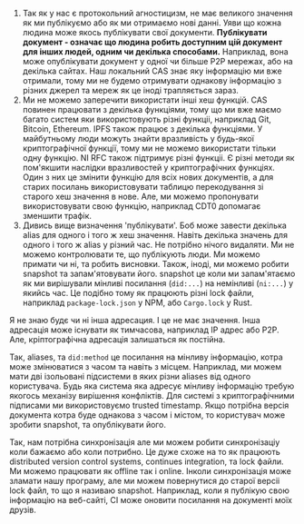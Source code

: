 1. Так як у нас є протокольний агностицизм, не має великого значення як ми публікуємо або як ми отримаємо нові данні. Уяви що кожна людина може якось публікувати свої документи. **Публікувати документ - означає що людина робить доступним цій документ для інших людей, одним чи декілька способами.** Наприклад, вона може опублікувати документ у одної чи більше P2P мережах, або на декілька сайтах. Наш локальний CAS знає яку інформацію ми вже отримали, тому ми не будемо отримувати однакову інформацію з різних джерел та мереж як це іноді трапляється зараз.
2. Ми не можемо заперечити використати інші хеш функцій. CAS повинен працювати з декілька функціями, тому що ми вже маємо багато систем яки використовують різні функціі, наприклад Git, Bitcoin, Ethereum. IPFS також працює з декілька функціями. У майбутньому люди можуть знайти вразливість у будь-якої криптографічної функції, тому ми не можемо використати тільки одну функцію. NI RFC також підтримує різні функціі. Є різні методи як пом'якшити наслідки вразливостей у криптографічних функціях. Один з них це змінити функцію для всіх нових документів, а для старих посилань використовувати таблицю перекодування зі старого хеш значення в нове. Але, ми можемо пропонувати використовувати свою функцію, наприклад CDT0 допомагає зменшити трафік.
3. Дивись вище визначення 'публікувати'. Боб може завести декілька alias для одного і того ж хеш значення. Навіть декілька значень для одного і того ж alias у різний час. Не потрібно нічого видаляти. Ми не можемо контролювати те, що публікують люди. Ми можемо примати чи ні, та робить висновки. Також, іноді, ми можемо робити snapshot та запам'ятовувати його. snapshot це коли ми запам'ятаємо як ми вирішували мінливі посилання (`did:...`) на немінливі (`ni:...`) у якийсь час. Це подібно тому як працюють різні lock файли, наприклад `package-lock.json` у NPM, або `Cargo.lock` у Rust.

Я не знаю будє чи ні інша адресация. І це не має значення. Інша адресація може існувати як тимчасова, наприклад IP адрес або P2P. Але, кріптографічна адресація залишаться як постійна. 

Так, aliases, та `did:method` це посилання на мінливу інформацію, котра може змінюватися з часом та навіть з місцем. Наприклад, ми можем мати дві ізольовані підсистеми в яких різни aliases від одного користувача. Будь яка система яка адресує мінливу інформацію требую якогось механізу вирішення конфліктів. Для системі з криптографічними підписами ми використовуємо trusted timestamp. Якщо потрібна версія документа котра буде однакова з часом і містом, то користувач може зробити snapshot, та опублікувати його.

Так, нам потрібна синхронізація але ми можем робити синхронізаціу коли бажаємо або коли потрибно. Це дуже схоже на то як працюють distributed version control systems, continues integration, та lock файли. Ми можемо працювати як offline так і online. Інколи синхронізація може зламати нашу програму, але ми можем повернутися до старої версіі lock файл, то що я називаю snapshot. Наприклад, коли я публікую свою інформацію на веб-сайті, CI може оновити посилання на документі моїх друзів.
